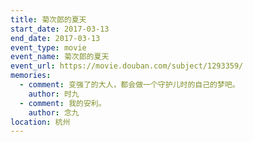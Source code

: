 ```yaml
---
title: 菊次郎的夏天
start_date: 2017-03-13
end_date: 2017-03-13
event_type: movie
event_name: 菊次郎的夏天
event_url: https://movie.douban.com/subject/1293359/
memories:
  - comment: 变强了的大人，都会做一个守护儿时的自己的梦吧。
    author: 时九
  - comment: 我的安利。
    author: 念九  
location: 杭州
---
```

